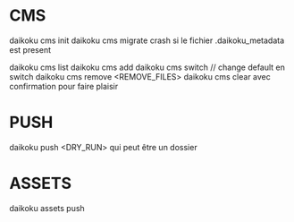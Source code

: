 # CMS
daikoku cms init <NAME> <PATH>
daikoku cms migrate <NAME> <PATH> <SERVER> <APIKEY> 
crash si le fichier .daikoku_metadata est present

daikoku cms list
daikoku cms add <NAME> <PATH> <OVERWRITE>
daikoku cms switch <NAME> // change default en switch
daikoku cms remove <NAME> <REMOVE_FILES>
daikoku cms clear
avec confirmation pour faire plaisir

# PUSH
daikoku push <DRY_RUN> <FILEPATH>
qui peut être un dossier

# ASSETS
daikoku assets push <FILENAME> <TITLE> <DESC> <PATH> <SLUG>
daikoku assets remove <FILENAME> <PATH> <SLUG>
daikoku assets list
daikoku assets sync

# ENVIRONMENTS
daikoku environments clear
daikoku environments add <NAME> <SERVER> <OVERWRITE>
daikoku environments switch <NAME> // rename du default
daikoku environments remove <NAME>
daikoku environments info <NAME> <FULL> // rename from env
daikoku environments list
daikoku environments config <APIKEY>
// editer le .gitignore pour mettre le .secrets du .daikoku

# GENERATE
daikoku generate documentation <FILENAME> <TITLE> <DESC>

# LOGIN (plus de liste de cms autorisés)
daikoku login

# PULL
daikoku pull apis
daikoku pull mails

# VERSION
daikoku version

# WATCH
daikoku watch

# CMS API
à créer

# documentations folder sorti des apis

# créer un fichier .secrets
avec les apikeys et les cookies